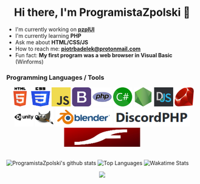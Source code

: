 <h1 align="center"> Hi there, I'm ProgramistaZpolski 👋 </h1>

  - I'm currently working on **[pzplUI](https://github.com/ProgramistaZpolski/pzplUI)**
  - I'm currently learning **PHP**
  - Ask me about **HTML/CSS/JS**
  - How to reach me: **<a href="mailto:piotrbadelek@protonmail.com">piotrbadelek@protonmail.com</a>**
  - Fun fact: **My first program was a web browser in Visual Basic** (Winforms)
  
### Programming Languages / Tools
<div align="center">
<img src="html5.svg" width="50px" height="50px" alt="HTML5" title="HTML5"> <img src="css3.svg" width="50px" height="50px" alt="CSS3" title="CSS3"> <img src="js.png" width="50px" height="50px" alt="Javascript" title="JavaScript"> <img src="bootstrap.png" width="50px" height="50px" alt="Bootstrap" title="Bootstrap"> <img src="php.png" width="50px" height="50px" alt="PHP" title="PHP"> <img src="csharp.png" width="50px" height="50px" alt="C#" title="C#"> <img src="nodejs.png" width="50px" height="50px" alt="NodeJS" title="NodeJS - no npm, cause i hate dependencies"> <img src="djs.png" width="50px" height="50px" alt="Discord.JS" title="Discord.JS"> <img src="ruby.png" width="50px" height="50px" alt="Ruby" title="Ruby"> <img src="unity.png" width="50px" height="50px" alt="Unity" title="Unity"> <img src="gim.svg" width="50px" height="50px" alt="GIMP" title="GIMP. Also, It's not an offensive word, please stop having drama about that."> <img src="blender.png" width="150px" height="50px" alt="Blender" title="Blender"> <img src="dphp.png" width="200px" height="50px" alt="DiscordPHP" title="DiscordPHP - since PHP is the best"> <img src="flash.jpeg" width="200px" height="50px" alt="Flash" title="Flash">
</div><br>


![ProgramistaZpolski's github stats](https://github-readme-stats.vercel.app/api?username=programistazpolski&show_icons=true&theme=nord)
![Top Languages](https://github-readme-stats.vercel.app/api/top-langs/?username=programistazpolski&layout=compact&theme=nord)
![Wakatime Stats](https://github-readme-stats.vercel.app/api/wakatime?username=programistazpolski&layout=compact&theme=nord)
<div align="center"><img src="https://komarev.com/ghpvc/?username=programistazpolski"></div><br>


<!--
**ProgramistaZpolski/programistazpolski** is a ✨ _special_ ✨ repository because its `README.md` (this file) appears on your GitHub profile.

Here are some ideas to get you started:

- 🔭 I’m currently working on ...
- 🌱 I’m currently learning ...
- 👯 I’m looking to collaborate on ...
- 🤔 I’m looking for help with ...
- 💬 Ask me about ...
- 📫 How to reach me: ...
- 😄 Pronouns: ...
- ⚡ Fun fact: ...
-->
